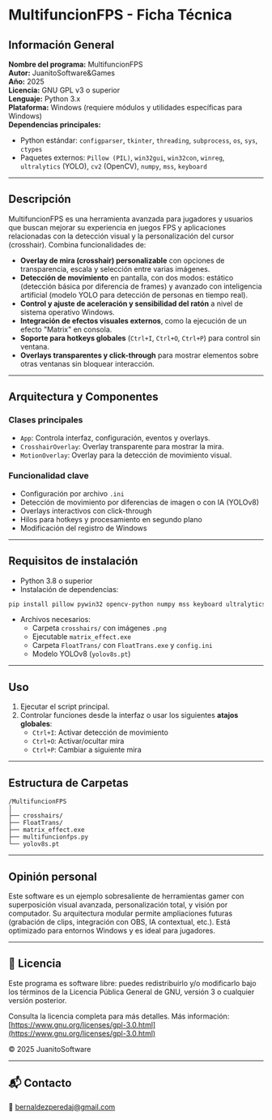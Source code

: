 # MultifuncionFPS - Ficha Técnica

## Información General

**Nombre del programa:** MultifuncionFPS  
**Autor:** JuanitoSoftware&Games  
**Año:** 2025  
**Licencia:** GNU GPL v3 o superior  
**Lenguaje:** Python 3.x  
**Plataforma:** Windows (requiere módulos y utilidades específicas para Windows)  
**Dependencias principales:**  
- Python estándar: `configparser`, `tkinter`, `threading`, `subprocess`, `os`, `sys`, `ctypes`  
- Paquetes externos: `Pillow (PIL)`, `win32gui`, `win32con`, `winreg`, `ultralytics` (YOLO), `cv2` (OpenCV), `numpy`, `mss`, `keyboard`  

---

## Descripción

MultifuncionFPS es una herramienta avanzada para jugadores y usuarios que buscan mejorar su experiencia en juegos FPS y aplicaciones relacionadas con la detección visual y la personalización del cursor (crosshair). Combina funcionalidades de:

- **Overlay de mira (crosshair) personalizable** con opciones de transparencia, escala y selección entre varias imágenes.
- **Detección de movimiento** en pantalla, con dos modos: estático (detección básica por diferencia de frames) y avanzado con inteligencia artificial (modelo YOLO para detección de personas en tiempo real).
- **Control y ajuste de aceleración y sensibilidad del ratón** a nivel de sistema operativo Windows.
- **Integración de efectos visuales externos**, como la ejecución de un efecto "Matrix" en consola.
- **Soporte para hotkeys globales** (`Ctrl+I`, `Ctrl+O`, `Ctrl+P`) para control sin ventana.
- **Overlays transparentes y click-through** para mostrar elementos sobre otras ventanas sin bloquear interacción.

---

## Arquitectura y Componentes

### Clases principales

- `App`: Controla interfaz, configuración, eventos y overlays.
- `CrosshairOverlay`: Overlay transparente para mostrar la mira.
- `MotionOverlay`: Overlay para la detección de movimiento visual.

### Funcionalidad clave

- Configuración por archivo `.ini`
- Detección de movimiento por diferencias de imagen o con IA (YOLOv8)
- Overlays interactivos con click-through
- Hilos para hotkeys y procesamiento en segundo plano
- Modificación del registro de Windows

---

## Requisitos de instalación

- Python 3.8 o superior  
- Instalación de dependencias:

```bash
pip install pillow pywin32 opencv-python numpy mss keyboard ultralytics
```

- Archivos necesarios:
  - Carpeta `crosshairs/` con imágenes `.png`
  - Ejecutable `matrix_effect.exe`
  - Carpeta `FloatTrans/` con `FloatTrans.exe` y `config.ini`
  - Modelo YOLOv8 (`yolov8s.pt`)

---

## Uso

1. Ejecutar el script principal.
2. Controlar funciones desde la interfaz o usar los siguientes **atajos globales**:
   - `Ctrl+I`: Activar detección de movimiento
   - `Ctrl+O`: Activar/ocultar mira
   - `Ctrl+P`: Cambiar a siguiente mira

---

## Estructura de Carpetas

```
/MultifuncionFPS
│
├── crosshairs/
├── FloatTrans/
├── matrix_effect.exe
├── multifuncionfps.py
└── yolov8s.pt
```

---

## Opinión personal

Este software es un ejemplo sobresaliente de herramientas gamer con superposición visual avanzada, personalización total, y visión por computador. Su arquitectura modular permite ampliaciones futuras (grabación de clips, integración con OBS, IA contextual, etc.). Está optimizado para entornos Windows y es ideal para jugadores.

---

## 📃 Licencia

Este programa es software libre: puedes redistribuirlo y/o modificarlo bajo los términos de la Licencia Pública General de GNU, versión 3 o cualquier versión posterior.

Consulta la licencia completa para más detalles.
Más información: [https://www.gnu.org/licenses/gpl-3.0.html](https://www.gnu.org/licenses/gpl-3.0.html)

© 2025 JuanitoSoftware

---

## 📬 Contacto

📧 bernaldezperedaj@gmail.com
